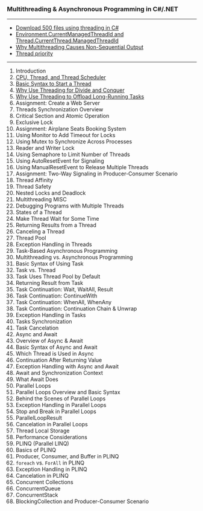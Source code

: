 ### Multithreading & Asynchronous Programming in C#/.NET

---

- [Download 500 files using threading in C#](https://github.com/uwspstar/From-Zero-to-Hero/blob/main/C%23.NET/Multithreading%20%26%20Asynchronous%20Programming/Download%20500%20files%20using%20threading%20in%20C%23.md)
- [Environment.CurrentManagedThreadId and Thread.CurrentThread.ManagedThreadId](https://github.com/uwspstar/From-Zero-to-Hero/blob/main/C%23.NET/Multithreading%20%26%20Asynchronous%20Programming/Environment.CurrentManagedThreadId%20vs%20Thread.CurrentThread.ManagedThreadId.md)
- [Why Multithreading Causes Non-Sequential Output](https://github.com/uwspstar/From-Zero-to-Hero/blob/main/C%23.NET/Multithreading%20%26%20Asynchronous%20Programming/Why%20Multithreading%20Causes%20Non-Sequential%20Output.md)
- [Thread priority](https://github.com/uwspstar/From-Zero-to-Hero/blob/main/C%23.NET/Multithreading%20%26%20Asynchronous%20Programming/Thread%20priority.md)


---

1. Introduction
2. [CPU, Thread, and Thread Scheduler](https://github.com/uwspstar/From-Zero-to-Hero/blob/main/C%23.NET/Multithreading%20%26%20Asynchronous%20Programming/002.%20CPU%2C%20Thread%2C%20and%20Thread%20Scheduler%20in%20C%23.md)
3. [Basic Syntax to Start a Thread](https://github.com/uwspstar/From-Zero-to-Hero/blob/main/C%23.NET/Multithreading%20%26%20Asynchronous%20Programming/003.%20Basic%20Syntax%20to%20Start%20a%20Thread%20in%20C%23.md)
4. [Why Use Threading for Divide and Conquer](https://github.com/uwspstar/From-Zero-to-Hero/blob/main/C%23.NET/Multithreading%20&%20Asynchronous%20Programming/004.%20Why%20Use%20Threading%20for%20Divide%20and%20Conquer%20in%20C%23.md)
5. [Why Use Threading to Offload Long-Running Tasks](https://github.com/uwspstar/From-Zero-to-Hero/blob/main/C%23.NET/Multithreading%20%26%20Asynchronous%20Programming/005.%20Why%20Use%20Threading%20to%20Offload%20Long-Running%20Tasks%20in%20C%23.md)
6. Assignment: Create a Web Server
7. Threads Synchronization Overview
8. Critical Section and Atomic Operation
9. Exclusive Lock
10. Assignment: Airplane Seats Booking System
11. Using Monitor to Add Timeout for Locks
12. Using Mutex to Synchronize Across Processes
13. Reader and Writer Lock
14. Using Semaphore to Limit Number of Threads
15. Using AutoResetEvent for Signaling
16. Using ManualResetEvent to Release Multiple Threads
17. Assignment: Two-Way Signaling in Producer-Consumer Scenario
18. Thread Affinity
19. Thread Safety
20. Nested Locks and Deadlock
21. Multithreading MISC
22. Debugging Programs with Multiple Threads
23. States of a Thread
24. Make Thread Wait for Some Time
25. Returning Results from a Thread
26. Canceling a Thread
27. Thread Pool
28. Exception Handling in Threads
29. Task-Based Asynchronous Programming
30. Multithreading vs. Asynchronous Programming
31. Basic Syntax of Using Task
32. Task vs. Thread
33. Task Uses Thread Pool by Default
34. Returning Result from Task
35. Task Continuation: Wait, WaitAll, Result
36. Task Continuation: ContinueWith
37. Task Continuation: WhenAll, WhenAny
38. Task Continuation: Continuation Chain & Unwrap
39. Exception Handling in Tasks
40. Tasks Synchronization
41. Task Cancelation
42. Async and Await
43. Overview of Async & Await
44. Basic Syntax of Async and Await
45. Which Thread is Used in Async
46. Continuation After Returning Value
47. Exception Handling with Async and Await
48. Await and Synchronization Context
49. What Await Does
50. Parallel Loops
51. Parallel Loops Overview and Basic Syntax
52. Behind the Scenes of Parallel Loops
53. Exception Handling in Parallel Loops
54. Stop and Break in Parallel Loops
55. ParallelLoopResult
56. Cancelation in Parallel Loops
57. Thread Local Storage
58. Performance Considerations
59. PLINQ (Parallel LINQ)
60. Basics of PLINQ
61. Producer, Consumer, and Buffer in PLINQ
62. `foreach` vs. `ForAll` in PLINQ
63. Exception Handling in PLINQ
64. Cancelation in PLINQ
65. Concurrent Collections
66. ConcurrentQueue
67. ConcurrentStack
68. BlockingCollection and Producer-Consumer Scenario
